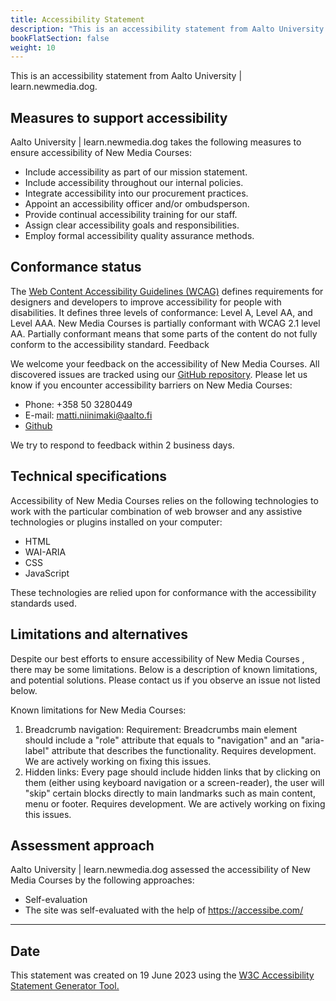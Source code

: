 ```yaml
---
title: Accessibility Statement
description: "This is an accessibility statement from Aalto University | learn.newmedia.dog."
bookFlatSection: false
weight: 10
---
```


This is an accessibility statement from Aalto University | learn.newmedia.dog.

## Measures to support accessibility
 
Aalto University | learn.newmedia.dog takes the following measures to ensure accessibility of New Media Courses:

- Include accessibility as part of our mission statement.
- Include accessibility throughout our internal policies.
- Integrate accessibility into our procurement practices.
- Appoint an accessibility officer and/or ombudsperson.
- Provide continual accessibility training for our staff.
- Assign clear accessibility goals and responsibilities.
- Employ formal accessibility quality assurance methods.

## Conformance status

The [Web Content Accessibility Guidelines (WCAG)](https://www.w3.org/WAI/standards-guidelines/wcag/) defines requirements for designers and developers to improve accessibility for people with disabilities. It defines three levels of conformance: Level A, Level AA, and Level AAA. New Media Courses is partially conformant with WCAG 2.1 level AA. Partially conformant means that some parts of the content do not fully conform to the accessibility standard.
Feedback

We welcome your feedback on the accessibility of New Media Courses. All discovered issues are tracked using our [GitHub repository](https://github.com/aaltonewmedia/learn.newmedia.dog/issues). Please let us know if you encounter accessibility barriers on New Media Courses:

- Phone: +358 50 3280449
- E-mail: matti.niinimaki@aalto.fi
- [Github](https://github.com/aaltonewmedia/learn.newmedia.dog/issues)

We try to respond to feedback within 2 business days.

## Technical specifications

Accessibility of New Media Courses relies on the following technologies to work with the particular combination of web browser and any assistive technologies or plugins installed on your computer:

- HTML
- WAI-ARIA
- CSS
- JavaScript

These technologies are relied upon for conformance with the accessibility standards used.

## Limitations and alternatives

Despite our best efforts to ensure accessibility of New Media Courses , there may be some limitations. Below is a description of known limitations, and potential solutions. Please contact us if you observe an issue not listed below.

Known limitations for New Media Courses:

1. Breadcrumb navigation: Requirement: Breadcrumbs main element should include a "role" attribute that equals to "navigation" and an "aria-label" attribute that describes the functionality. Requires development. We are actively working on fixing this issues.
2. Hidden links: Every page should include hidden links that by clicking on them (either using keyboard navigation or a screen-reader), the user will "skip" certain blocks directly to main landmarks such as main content, menu or footer. Requires development. We are actively working on fixing this issues.

## Assessment approach

Aalto University | learn.newmedia.dog assessed the accessibility of New Media Courses by the following approaches:

- Self-evaluation
- The site was self-evaluated with the help of https://accessibe.com/

---

## Date

This statement was created on 19 June 2023 using the [W3C Accessibility Statement Generator Tool.](https://www.w3.org/WAI/planning/statements/)